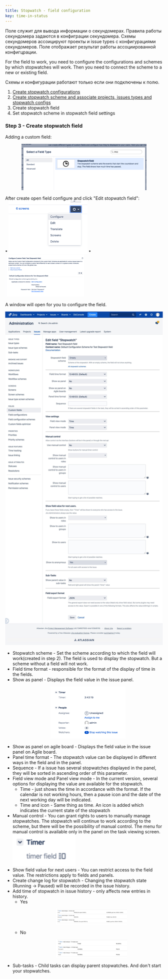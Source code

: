 ```yaml
---
title: Stopwatch - field configuration
key: time-in-status
---
```


<div class="uk-alert-note" data-uk-alert="">
Поле служит для вывода информации о секундомерах. Правила работы секундомера задаются в конфиграции секундомера. Схемы секундомеров ассоицируют проекты и issue types с конфигурациями секундомеров. Поле отображает результат работы ассоциированной конфигцрации.
</div>

For the field to work, you need to configure the configurations and schemes by which stopwatches will work. Then you need to connect the scheme to a new or existing field.

<div class="uk-alert-warning" data-uk-alert="">
Схемы и конфигурации работают только если они подключены к полю. 
</div>

1. [Create stopwatch configurations](/docs/time-in-status/stopwatch-configs/)
2. [Create stopwatch scheme and associate projects, issues types and stopwatch configs](/docs/time-in-status/stopwatch-schemes/)
3. Create stopwatch field
4. Set stopwatch scheme in stopwatch field settings

### Step 3 - Create stopwatch field ###

Adding a custom field:<br>
<p style="text-align: center;"><a href="/uploads/time-in-status/stopwatch-field-settings/stopwatch-field.png"><img src="/uploads/time-in-status/stopwatch-field-settings/stopwatch-field.png" style="width:400px"/></a></p>
After create open field configure and click "Edit stopwatch field":<br>
* <a href="/uploads/time-in-status/stopwatch-field-settings/stopwatch-field-config.png"><img src="/uploads/time-in-status/stopwatch-field-settings/stopwatch-field-config.png" style="width:50%"/></a>
* <a href="/uploads/time-in-status/stopwatch-field-settings/stopwatch-field-config2.png"><img src="/uploads/time-in-status/stopwatch-field-settings/stopwatch-field-config2.png" style="width:50%"/></a>


A window will open for you to configure the field.<br>
<p style="text-align: center;"><a href="/uploads/time-in-status/stopwatch-field-settings/stopwatch-field-settings.png"><img src="/uploads/time-in-status/stopwatch-field-settings/stopwatch-field-settings.png" style="width:100%"/></a></p>

* Stopwatch scheme - Set the scheme according to which the field will work(created in step 2). The field is used to display the stopwatch. But a scheme without a field will not work.
* Field time format - responsible for the format of the display of time in the fields.
* Show as panel - Displays the field value in the issue panel.<br>
  <p style="text-align: center;"><a href="/uploads/time-in-status/stopwatch-field-settings/stopwatch-view.png"><img src="/uploads/time-in-status/stopwatch-field-settings/stopwatch-view.png" style="width:50%"/></a></p>
* Show as panel on agile board - Displays the field value in the issue panel on Agile board.
* Panel time format - The stopwatch value can be displayed in different ways in the field and in the panel.
* Sequence - If a issue has several stopwatches displayed in the panel, they will be sorted in ascending order of this parameter.
* Field view mode and Panel view mode - In the current version, several options for displaying the value are available for the stopwatch.
    * Time - just shows the time in accordance with the format. 
      If the calendar is not working hours, then a pause icon and the date of the next working day will be indicated.
    * Time and icon - Same thing as time. An icon is added which indicates the current state of the stopwatch
* Manual control - You can grant rights to users to manually manage stopwatches.
  The stopwatch will continue to work according to the scheme, but there will be the possibility of manual control.
  The menu for manual control is available only in the panel on the task viewing screen.<br>
  <a href="/uploads/time-in-status/stopwatch-field-settings/stopwatch-manual.png"><img src="/uploads/time-in-status/stopwatch-field-settings/stopwatch-manual.png" style="width:200px"/></a>
* Show field value for next users - You can restrict access to the field value. The restrictions apply to fields and panels.
* Create change log for stopwatch  - Changing the stopwatch state (Running -> Paused) will be recorded in the issue history.
* Add time of stopwatch in issue history - only affects new entries in history.
  * Yes<br>
    <p style="text-align: center;"><a href="/uploads/time-in-status/stopwatch-field-settings/stopwatch-history-with-time.png"><img src="/uploads/time-in-status/stopwatch-field-settings/stopwatch-history-with-time.png" style="width:50%"/></a></p>
  * No <br>
    <p style="text-align: center;"><a href="/uploads/time-in-status/stopwatch-field-settings/stopwatch-history-without-time.png"><img src="/uploads/time-in-status/stopwatch-field-settings/stopwatch-history-without-time.png" style="width:50%"/></a></p>
* Sub-tasks - Child tasks can display parent stopwatches. And don't start your stopwatches.  




